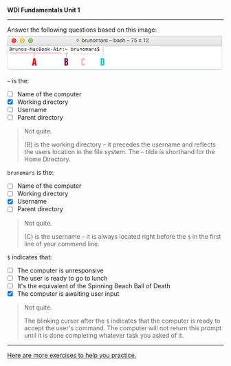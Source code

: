**WDI Fundamentals Unit 1**



---
Answer the following questions based on this image: ![:image](../assets/chapter1/quiz1.gif)

`~` is the:
- [ ] Name of the computer
- [x] Working directory
- [ ] Username
- [ ] Parent directory

> Not quite.
>
> (B) is the working directory – it precedes the username and reflects the users
> location in the file system. The `~` tilde is shorthand for the Home Directory.

`brunomars` is the:
- [ ] Name of the computer
- [ ] Working directory
- [x] Username
- [ ] Parent directory

> Not quite.
>
> (C) is the username – it is always located right before the `$` in the first
> line of your command line.

`$` indicates that:
- [ ] The computer is unresponsive
- [ ] The user is ready to go to lunch
- [ ] It's the equivalent of the Spinning Beach Ball of Death
- [x] The computer is awaiting user input

> Not quite.
>
> The blinking cursor after the `$` indicates that the computer is ready to
> accept the user's command.  The computer will not return this prompt until it
> is done completing whatever task you asked of it.

---

[Here are more exercises to help you practice.](04_exercise.md)
